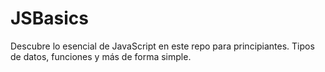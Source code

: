 # JSBasics
Descubre lo esencial de JavaScript en este repo para principiantes. Tipos de datos, funciones y más de forma simple.
